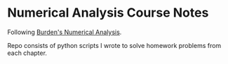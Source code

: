 # Numerical Analysis Course Notes

Following [Burden's Numerical Analysis](https://www.amazon.com/Numerical-Analysis-Richard-L-Burden/dp/1305253663).

Repo consists of python scripts I wrote to solve homework problems from each chapter.
